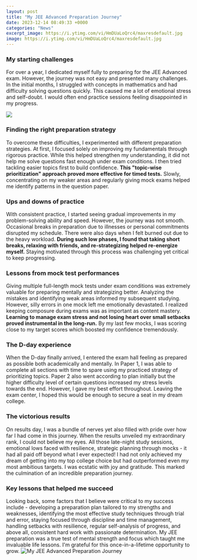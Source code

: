 ```yaml
---
layout: post
title: "My JEE Advanced Preparation Journey"
date: 2023-12-14 08:49:33 +0000
categories: "News"
excerpt_image: https://i.ytimg.com/vi/HmDUaLoQrc4/maxresdefault.jpg
image: https://i.ytimg.com/vi/HmDUaLoQrc4/maxresdefault.jpg
---
```


### My starting challenges
For over a year, I dedicated myself fully to preparing for the JEE Advanced exam. However, the journey was not easy and presented many challenges. In the initial months, I struggled with concepts in mathematics and had difficulty solving questions quickly. This caused me a lot of emotional stress and self-doubt. I would often end practice sessions feeling disappointed in my progress. 

![](https://farm6.staticflickr.com/5599/15269942910_9b7b78a96b_b.jpg)
### Finding the right preparation strategy
To overcome these difficulties, I experimented with different preparation strategies. At first, I focused solely on improving my fundamentals through rigorous practice. While this helped strengthen my understanding, it did not help me solve questions fast enough under exam conditions. I then tried tackling easier topics first to build confidence. **This "topic-wise prioritization" approach proved more effective for timed tests.** Slowly, concentrating on my weaker areas and regularly giving mock exams helped me identify patterns in the question paper.
### Ups and downs of practice
With consistent practice, I started seeing gradual improvements in my problem-solving ability and speed. However, the journey was not smooth. Occasional breaks in preparation due to illnesses or personal commitments disrupted my schedule. There were also days when I felt burned out due to the heavy workload. **During such low phases, I found that taking short breaks, relaxing with friends, and re-strategizing helped re-energize myself.** Staying motivated through this process was challenging yet critical to keep progressing.
### Lessons from mock test performances 
Giving multiple full-length mock tests under exam conditions was extremely valuable for preparing mentally and strategizing better. Analyzing the mistakes and identifying weak areas informed my subsequent studying. However, silly errors in one mock left me emotionally devastated. I realized keeping composure during exams was as important as content mastery. **Learning to manage exam stress and not losing heart over small setbacks proved instrumental in the long-run.** By my last few mocks, I was scoring close to my target scores which boosted my confidence tremendously.
### The D-day experience 
When the D-day finally arrived, I entered the exam hall feeling as prepared as possible both academically and mentally. In Paper 1, I was able to complete all sections with time to spare using my practiced strategy of prioritizing topics. Paper 2 also went according to plan initially but the higher difficulty level of certain questions increased my stress levels towards the end. However, I gave my best effort throughout. Leaving the exam center, I hoped this would be enough to secure a seat in my dream college. 
### The victorious results  
On results day, I was a bundle of nerves yet also filled with pride over how far I had come in this journey. When the results unveiled my extraordinary rank, I could not believe my eyes. All those late-night study sessions, emotional lows faced with resilience, strategic planning through mocks - it had all paid off beyond what I ever expected! I had not only achieved my dream of getting into my top college choice but had outperformed even my most ambitious targets. I was ecstatic with joy and gratitude. This marked the culmination of an incredible preparation journey.
### Key lessons that helped me succeed
Looking back, some factors that I believe were critical to my success include - developing a preparation plan tailored to my strengths and weaknesses, identifying the most effective study techniques through trial and error, staying focused through discipline and time management, handling setbacks with resilience, regular self-analysis of progress, and above all, consistent hard work with passionate determination. My JEE preparation was a true test of mental strength and focus which taught me invaluable life lessons. I'm grateful for this once-in-a-lifetime opportunity to grow.
![My JEE Advanced Preparation Journey](https://i.ytimg.com/vi/HmDUaLoQrc4/maxresdefault.jpg)
